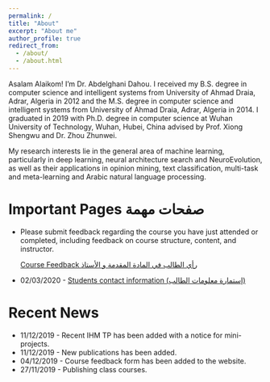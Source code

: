 ```yaml
---
permalink: /
title: "About"
excerpt: "About me"
author_profile: true
redirect_from: 
  - /about/
  - /about.html
---
```


Asalam Alaikom! I’m Dr. Abdelghani Dahou. I received my B.S. degree in computer science and intelligent systems from University of Ahmad Draia, Adrar, Algeria in 2012 and the M.S. degree in computer science and intelligent systems from University of Ahmad Draia, Adrar, Algeria in 2014. I graduated in 2019 with Ph.D. degree in computer science at Wuhan University of Technology, Wuhan, Hubei, China advised by Prof. Xiong Shengwu and Dr. Zhou Zhunwei.

My research interests lie in the general area of machine learning, particularly in deep learning, neural architecture search and NeuroEvolution, as well as their applications in opinion mining, text classification, multi-task and meta-learning and Arabic natural language processing.


Important Pages صفحات مهمة
======

* Please submit feedback regarding the course you have just attended or completed, including feedback on course structure, content, and instructor.

	[Course Feedback رأي الطالب في المادة المقدمة و الأستاذ](https://forms.gle/S8qHBjacM9y4GgbXA)

* 02/03/2020 - [Students contact information (إستمارة معلومات الطالب)](https://forms.gle/21qo3cfEJkgRV58i8)

Recent News
======
* 11/12/2019 - Recent IHM TP has been added with a notice for mini-projects.
* 11/12/2019 - New publications has been added.
* 04/12/2019 - Course feedback form has been added to the website.
* 27/11/2019 - Publishing class courses.
